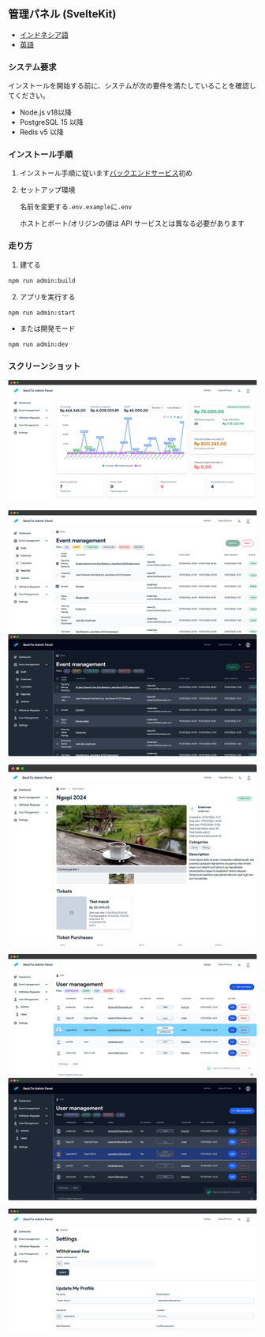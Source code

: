 ## 管理パネル (SvelteKit)

-   [インドネシア語](admin-panel.md)
-   [英語](admin-panel.en.md)

### システム要求

インストールを開始する前に、システムが次の要件を満たしていることを確認してください。

-   Node.js v18以降
-   PostgreSQL 15 以降
-   Redis v5 以降

### インストール手順

1.  インストール手順に従います[バックエンドサービス](api-service.md)初め

2.  セットアップ環境

    名前を変更する`.env.example`に`.env`

    ホストとポート/オリジンの値は API サービスとは異なる必要があります

### 走り方

1.  建てる

```bash
npm run admin:build
```

2.  アプリを実行する

```bash
npm run admin:start
```

-   または開発モード

```bash
npm run admin:dev
```

### スクリーンショット

![Dashboard](/assets/admin/dashboard.png)

![Events](/assets/admin/events.png)![Events Dark](/assets/admin/events-dark.png)

![Events Detail](/assets/admin/event-detail.png)

![Users](/assets/admin/users.png)![Users Dark](/assets/admin/users-dark.png)

![Settings](/assets/admin/settings.png)
